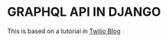 # GRAPHQL API IN DJANGO

This is based on a tutorial in [Twilio Blog](https://www.twilio.com/blog/graphql-apis-django-graphene)
